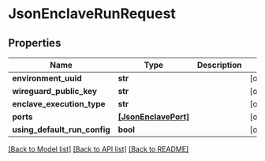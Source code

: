 # JsonEnclaveRunRequest


## Properties
Name | Type | Description | Notes
------------ | ------------- | ------------- | -------------
**environment_uuid** | **str** |  | [optional] 
**wireguard_public_key** | **str** |  | [optional] 
**enclave_execution_type** | **str** |  | [optional] 
**ports** | [**[JsonEnclavePort]**](JsonEnclavePort.md) |  | [optional] 
**using_default_run_config** | **bool** |  | [optional] 

[[Back to Model list]](../README.md#documentation-for-models) [[Back to API list]](../README.md#documentation-for-api-endpoints) [[Back to README]](../README.md)


